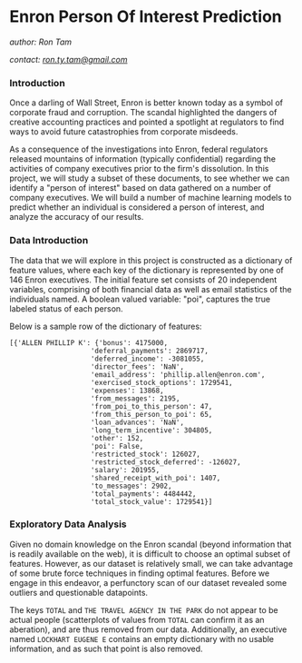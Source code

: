 # Enron Person Of Interest Prediction
*author: Ron Tam*

*contact: ron.ty.tam@gmail.com*

### Introduction
Once a darling of Wall Street, Enron is better known today as a symbol of corporate fraud and corruption.  The scandal highlighted the dangers of creative accounting practices and pointed a spotlight at regulators to find ways to avoid future catastrophies from corporate misdeeds.

As a consequence of the investigations into Enron, federal regulators released mountains of information (typically confidential) regarding the activities of company executives prior to the firm's dissolution.  In this project, we will study a subset of these documents, to see whether we can identify a "person of interest" based on data gathered on a number of company executives.  We will build a number of machine learning models to predict whether an individual is considered a person of interest, and analyze the accuracy of our results.  

### Data Introduction
The data that we will explore in this project is constructed as a dictionary of feature values, where each key of the dictionary is represented by one of 146 Enron executives.  The initial feature set consists of 20 independent variables, comprising of both financial data as well as email statistics of the individuals named.  A boolean valued variable: "poi", captures the true labeled status of each person.

Below is a sample row of the dictionary of features: 

	[{'ALLEN PHILLIP K': {'bonus': 4175000,
  						'deferral_payments': 2869717,
  						'deferred_income': -3081055,
  						'director_fees': 'NaN',
  						'email_address': 'phillip.allen@enron.com',
  						'exercised_stock_options': 1729541,
  						'expenses': 13868,
  						'from_messages': 2195,
  						'from_poi_to_this_person': 47,
  						'from_this_person_to_poi': 65,
  						'loan_advances': 'NaN',
  						'long_term_incentive': 304805,
  						'other': 152,
  						'poi': False,
  						'restricted_stock': 126027,
  						'restricted_stock_deferred': -126027,
  						'salary': 201955,
  						'shared_receipt_with_poi': 1407,
  						'to_messages': 2902,
  						'total_payments': 4484442,
  						'total_stock_value': 1729541}]

### Exploratory Data Analysis
Given no domain knowledge on the Enron scandal (beyond information that is readily available on the web), it is difficult to choose an optimal subset of features.  However, as our dataset is relatively small, we can take advantage of some brute force techniques in finding optimal features.  Before we engage in this endeavor, a perfunctory scan of our dataset revealed some outliers and questionable datapoints.  

The keys `TOTAL` and `THE TRAVEL AGENCY IN THE PARK` do not appear to be actual people (scatterplots of values from `TOTAL` can confirm it as an aberation), and are thus removed from our data.  Additionally, an executive named `LOCKHART EUGENE E` contains an empty dictionary with no usable information, and as such that point is also removed.
